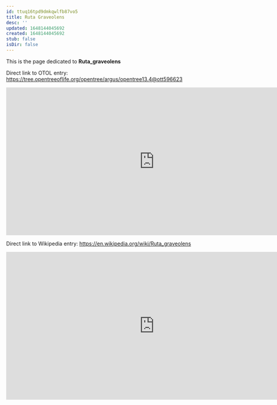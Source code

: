 ```yaml
---
id: ttuq16tpd9dmkqwlfb87vo5
title: Ruta Graveolens
desc: ''
updated: 1648144045692
created: 1648144045692
stub: false
isDir: false
---
```

This is the page dedicated to **Ruta_graveolens**


Direct link to OTOL entry: https://tree.opentreeoflife.org/opentree/argus/opentree13.4@ott596623



<html>
    <body>
    <iframe src="https://tree.opentreeoflife.org/opentree/argus/opentree13.4@ott596623"
    width="800" height="400" frameborder="0" allowfullscreen> </iframe>
    </body>
</html>
    


Direct link to Wikipedia entry: https://en.wikipedia.org/wiki/Ruta_graveolens



<html>
    <body>
    <iframe src="https://en.wikipedia.org/wiki/Ruta_graveolens"
    width="800" height="400" frameborder="0" allowfullscreen> </iframe>
    </body>
</html>
    

